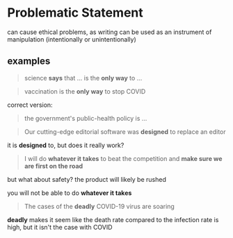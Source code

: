 # Problematic Statement

can cause ethical problems, as writing can be used as an instrument of manipulation (intentionally or unintentionally)

## examples

> science **says** that ... is the **only way** to ...
> 

> vaccination is the **only way** to stop COVID
> 

correct version:

> the government's public-health policy is ...
> 

> Our cutting-edge editorial software was **designed** to replace an editor
> 

it is **designed** to, but does it really work?

> I will do **whatever it takes** to beat the competition and **make sure we are first on the road**
> 

but what about safety? the product will likely be rushed

you will not be able to do **whatever it takes**

> The cases of the **deadly** COVID-19 virus are soaring
> 

**deadly** makes it seem like the death rate compared to the infection rate is high, but it isn't the case with COVID